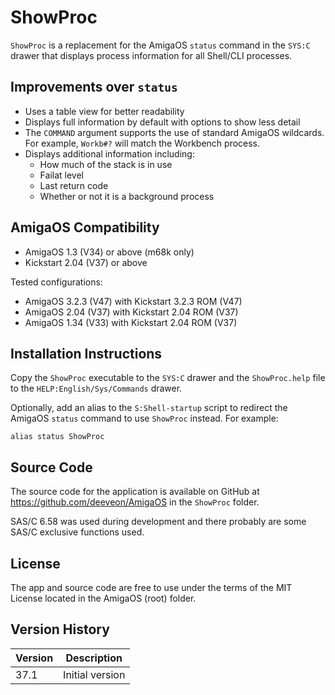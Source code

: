 # ShowProc

`ShowProc` is a replacement for the AmigaOS `status` command in the `SYS:C`
drawer that displays process information for all Shell/CLI processes.

## Improvements over `status`

* Uses a table view for better readability
* Displays full information by default with options to show less detail
* The `COMMAND` argument supports the use of standard AmigaOS wildcards.
For example, `Workb#?` will match the Workbench process.
* Displays additional information including:
  * How much of the stack is in use
  * Failat level
  * Last return code
  * Whether or not it is a background process

## AmigaOS Compatibility

* AmigaOS 1.3 (V34) or above (m68k only)
* Kickstart 2.04 (V37) or above

Tested configurations:

* AmigaOS 3.2.3 (V47) with Kickstart 3.2.3 ROM (V47)
* AmigaOS 2.04 (V37) with Kickstart 2.04 ROM (V37)
* AmigaOS 1.34 (V33) with Kickstart 2.04 ROM (V37)

## Installation Instructions

Copy the `ShowProc` executable to the `SYS:C` drawer and the `ShowProc.help` 
file to the `HELP:English/Sys/Commands` drawer.

Optionally, add an alias to the `S:Shell-startup` script to redirect
the AmigaOS `status` command to use `ShowProc` instead. For example:

	alias status ShowProc

## Source Code

The source code for the application is available on GitHub at 
https://github.com/deeveon/AmigaOS in the `ShowProc` folder. 

SAS/C 6.58 was used during development and there probably are some SAS/C 
exclusive functions used.

## License

The app and source code are free to use under the terms of the MIT License
located in the AmigaOS (root) folder.

## Version History

| Version  | Description
|----------|-----------------
| 37.1	   | Initial version
